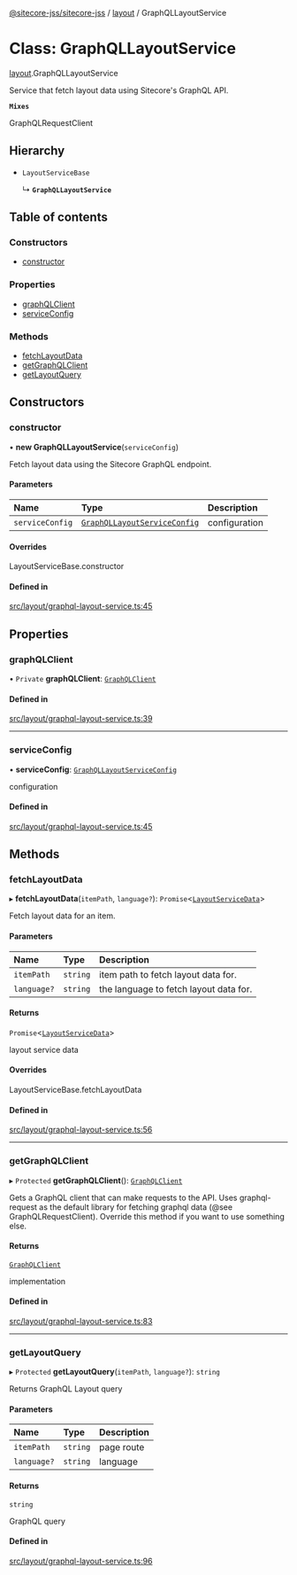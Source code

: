 [@sitecore-jss/sitecore-jss](../README.md) / [layout](../modules/layout.md) / GraphQLLayoutService

# Class: GraphQLLayoutService

[layout](../modules/layout.md).GraphQLLayoutService

Service that fetch layout data using Sitecore's GraphQL API.

**`Mixes`**

GraphQLRequestClient

## Hierarchy

- `LayoutServiceBase`

  ↳ **`GraphQLLayoutService`**

## Table of contents

### Constructors

- [constructor](layout.GraphQLLayoutService.md#constructor)

### Properties

- [graphQLClient](layout.GraphQLLayoutService.md#graphqlclient)
- [serviceConfig](layout.GraphQLLayoutService.md#serviceconfig)

### Methods

- [fetchLayoutData](layout.GraphQLLayoutService.md#fetchlayoutdata)
- [getGraphQLClient](layout.GraphQLLayoutService.md#getgraphqlclient)
- [getLayoutQuery](layout.GraphQLLayoutService.md#getlayoutquery)

## Constructors

### constructor

• **new GraphQLLayoutService**(`serviceConfig`)

Fetch layout data using the Sitecore GraphQL endpoint.

#### Parameters

| Name | Type | Description |
| :------ | :------ | :------ |
| `serviceConfig` | [`GraphQLLayoutServiceConfig`](../modules/layout.md#graphqllayoutserviceconfig) | configuration |

#### Overrides

LayoutServiceBase.constructor

#### Defined in

[src/layout/graphql-layout-service.ts:45](https://github.com/Sitecore/jss/blob/8004fe2cf/packages/sitecore-jss/src/layout/graphql-layout-service.ts#L45)

## Properties

### graphQLClient

• `Private` **graphQLClient**: [`GraphQLClient`](../interfaces/index.GraphQLClient.md)

#### Defined in

[src/layout/graphql-layout-service.ts:39](https://github.com/Sitecore/jss/blob/8004fe2cf/packages/sitecore-jss/src/layout/graphql-layout-service.ts#L39)

___

### serviceConfig

• **serviceConfig**: [`GraphQLLayoutServiceConfig`](../modules/layout.md#graphqllayoutserviceconfig)

configuration

#### Defined in

[src/layout/graphql-layout-service.ts:45](https://github.com/Sitecore/jss/blob/8004fe2cf/packages/sitecore-jss/src/layout/graphql-layout-service.ts#L45)

## Methods

### fetchLayoutData

▸ **fetchLayoutData**(`itemPath`, `language?`): `Promise`<[`LayoutServiceData`](../interfaces/layout.LayoutServiceData.md)\>

Fetch layout data for an item.

#### Parameters

| Name | Type | Description |
| :------ | :------ | :------ |
| `itemPath` | `string` | item path to fetch layout data for. |
| `language?` | `string` | the language to fetch layout data for. |

#### Returns

`Promise`<[`LayoutServiceData`](../interfaces/layout.LayoutServiceData.md)\>

layout service data

#### Overrides

LayoutServiceBase.fetchLayoutData

#### Defined in

[src/layout/graphql-layout-service.ts:56](https://github.com/Sitecore/jss/blob/8004fe2cf/packages/sitecore-jss/src/layout/graphql-layout-service.ts#L56)

___

### getGraphQLClient

▸ `Protected` **getGraphQLClient**(): [`GraphQLClient`](../interfaces/index.GraphQLClient.md)

Gets a GraphQL client that can make requests to the API. Uses graphql-request as the default
library for fetching graphql data (@see GraphQLRequestClient). Override this method if you
want to use something else.

#### Returns

[`GraphQLClient`](../interfaces/index.GraphQLClient.md)

implementation

#### Defined in

[src/layout/graphql-layout-service.ts:83](https://github.com/Sitecore/jss/blob/8004fe2cf/packages/sitecore-jss/src/layout/graphql-layout-service.ts#L83)

___

### getLayoutQuery

▸ `Protected` **getLayoutQuery**(`itemPath`, `language?`): `string`

Returns GraphQL Layout query

#### Parameters

| Name | Type | Description |
| :------ | :------ | :------ |
| `itemPath` | `string` | page route |
| `language?` | `string` | language |

#### Returns

`string`

GraphQL query

#### Defined in

[src/layout/graphql-layout-service.ts:96](https://github.com/Sitecore/jss/blob/8004fe2cf/packages/sitecore-jss/src/layout/graphql-layout-service.ts#L96)
